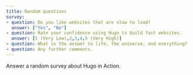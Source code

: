 ```yaml
---
title: Random questions
survey:
- question: Do you like websites that are slow to load?
  answer: ["Yes", "No"]
- question: Rate your confidence using Hugo to build fast websites.
  answer: [1 (Very Low),2,3,4,5 (Very High)]
- question: What is the answer to life, the universe, and everything?
- question: Any further comments.
---
```


Answer a random survey about Hugo in Action.